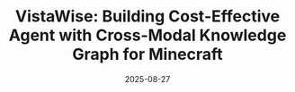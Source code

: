 ---
title: "VistaWise: Building Cost-Effective Agent with Cross-Modal Knowledge Graph for Minecraft"
collection: publications
permalink: /publication/2025-08-27-paper-title-number-9
excerpt: ''
date: 2025-08-27
venue: 'arXiv.'
paperurl: ''
citation: '<b>Fu, H.*</b>, Ren, J., Chai, Q., Ye, D. Cai, Y. & Wang, H. (2025). VistaWise: Building Cost-Effective Agent with Cross-Modal Knowledge Graph for Minecraft. EMNLP 2025 Main. <a href="https://arxiv.org/pdf/2508.18722">Link to this paper</a>'
---